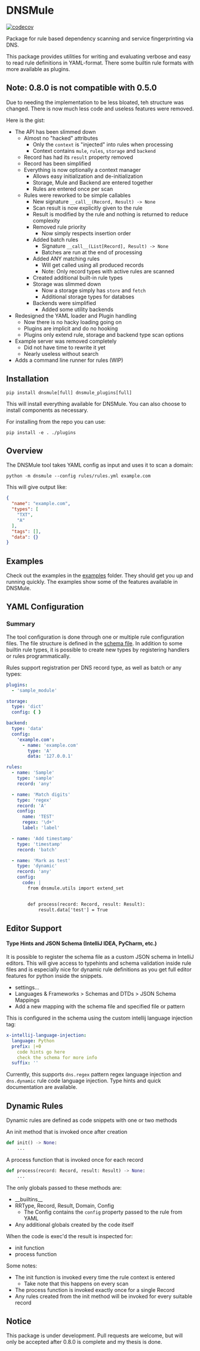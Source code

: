 # DNSMule

[![codecov](https://codecov.io/gh/joniumGit/dnsmule/branch/master/graph/badge.svg?token=54DPREJIFU)](https://codecov.io/gh/joniumGit/dnsmule)

Package for rule based dependency scanning and service fingerprinting via DNS.

This package provides utilities for writing and evaluating verbose and easy to read rule definitions in YAML-format.
There some builtin rule formats with more available as plugins.

## Note: 0.8.0 is not compatible with 0.5.0

Due to needing the implementation to be less bloated, teh structure was changed.
There is now much less code and useless features were removed.

Here is the gist:

- The API has been slimmed down
    - Almost no "hacked" attributes
        - Only the `context` is "injected" into rules when processing
        - Context contains `mule`, `rules`, `storage` and `backend`
    - Record has had its `result` property removed
    - Record has been simplified
    - Everything is now optionally a context manager
        - Allows easy initialization and de-initialization
        - Storage, Mule and Backend are entered together
        - Rules are entered once per scan
    - Rules were reworked to be simple callables
        - New signature `__call__(Record, Result) -> None`
        - Scan result is now explicitly given to the rule
        - Result is modified by the rule and nothing is returned to reduce complexity
        - Removed rule priority
            - Now simply respects insertion order
        - Added batch rules
            - Signature `__call__(List[Record], Result) -> None`
            - Batches are run at the end of processing
        - Added ANY matching rules
            - Will get called using all produced records
            - Note: Only record types with active rules are scanned
        - Created additional built-in rule types
        - Storage was slimmed down
            - Now a storage simply has `store` and `fetch`
            - Additional storage types for databses
        - Backends were simplified
            - Added some utility backends
- Redesigned the YAML loader and Plugin handling
    - Now there is no hacky loading going on
    - Plugins are implicit and do no hooking
    - Plugins only extend rule, storage and backend type scan options
- Example server was removed completely
    - Did not have time to rewrite it yet
    - Nearly useless without search
- Adds a command line runner for rules (WIP)

## Installation

```shell
pip install dnsmule[full] dnsmule_plugins[full]
```

This will install everything available for DNSMule. You can also choose to install components as necessary.

For installing from the repo you can use:

```shell
pip install -e . ./plugins
```

## Overview

The DNSMule tool takes YAML config as input and uses it to scan a domain:

```shell
python -m dnsmule --config rules/rules.yml example.com
```

This will give output like:

````json
{
  "name": "example.com",
  "types": [
    "TXT",
    "A"
  ],
  "tags": [],
  "data": {}
}
````

## Examples

Check out the examples in the [examples](examples) folder.
They should get you up and running quickly.
The examples show some of the features available in DNSMule.

## YAML Configuration

### Summary

The tool configuration is done through one or multiple rule configuration files. The file structure is defined in the
[schema file](rules/rules-schema.yml). In addition to some builtin rule types, it is possible to create new types by
registering handlers or rules programmatically.

Rules support registration per DNS record type, as well as batch or any types:

```yaml
plugins:
  - 'sample_module'

storage:
  type: 'dict'
  config: { }

backend:
  type: 'data'
  config:
    'example.com':
      - name: 'example.com'
        type: 'A'
        data: '127.0.0.1'

rules:
  - name: 'Sample'
    type: 'sample'
    record: 'any'

  - name: 'Match digits'
    type: 'regex'
    record: 'A'
    config:
      name: 'TEST'
      regex: '\d+'
      label: 'label'

  - name: 'Add timestamp'
    type: 'timestamp'
    record: 'batch'

  - name: 'Mark as test'
    type: 'dynamic'
    record: 'any'
    config:
      code: |
        from dnsmule.utils import extend_set


        def process(record: Record, result: Result):
            result.data['test'] = True
```

## Editor Support

#### Type Hints and JSON Schema (IntelliJ IDEA, PyCharm, etc.)

It is possible to register the schema file as a custom JSON schema in IntelliJ editors.
This will give access to typehints and schema validation inside rule files and is especially nice for dynamic rule
definitions as you get full editor features for python inside the snippets.

- settings...
- Languages & Frameworks > Schemas and DTDs > JSON Schema Mappings
- Add a new mapping with the schema file and specified file or pattern

This is configured in the schema using the custom intellij language injection tag:

```yml
x-intellij-language-injection:
  language: Python
  prefix: |+0
    code hints go here
    check the schema for more info
  suffix: ''
```

Currently, this supports `dns.regex` pattern regex language injection and `dns.dynamic` rule code language injection.
Type hints and quick documentation are available.

## Dynamic Rules

Dynamic rules are defined as code snippets with one or two methods

An init method that is invoked once after creation

```python
def init() -> None:
    ...
```

A process function that is invoked once for each record

```python
def process(record: Record, result: Result) -> None:
    ...
```

The only globals passed to these methods are:

- \_\_builtins\_\_
- RRType, Record, Result, Domain, Config
    - The Config contains the `config` property passed to the rule from YAML
- Any additional globals created by the code itself

When the code is exec'd the result is inspected for:

- init function
- process function

Some notes:

- The init function is invoked every time the rule context is entered
    - Take note that this happens on every scan
- The process function is invoked exactly once for a single Record
- Any rules created from the init method will be invoked for every suitable record

## Notice

This package is under development.
Pull requests are welcome, but will only be accepted after 0.8.0 is complete and my thesis is done.